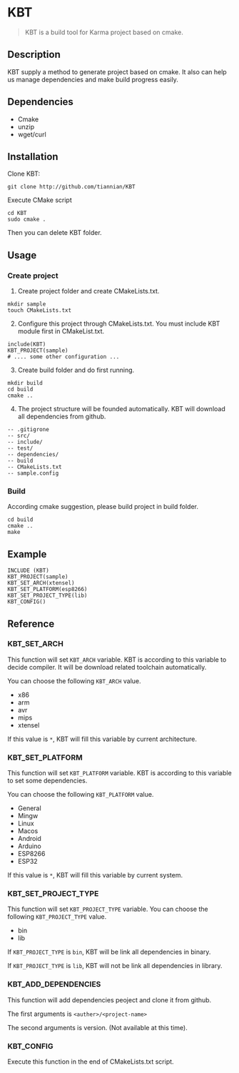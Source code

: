 # KBT
> KBT is a build tool for Karma project based on cmake.

## Description
KBT supply a method to generate project based on cmake. It also can help us manage dependencies and make build progress easily.

## Dependencies
* Cmake
* unzip
* wget/curl

## Installation
Clone KBT:
```
git clone http://github.com/tiannian/KBT
```

Execute CMake script
```
cd KBT
sudo cmake .
```
Then you can delete KBT folder.

## Usage
### Create project
1. Create project folder and create CMakeLists.txt.
```
mkdir sample
touch CMakeLists.txt
```
2. Configure this project through CMakeLists.txt. You must include KBT module first in CMakeList.txt.
```
include(KBT)
KBT_PROJECT(sample)
# .... some other configuration ...
```
3. Create build folder and do first running.
```
mkdir build
cd build
cmake ..
```
4. The project structure will be founded automatically. KBT will download all dependencies from github.
```
-- .gitigrone
-- src/
-- include/
-- test/
-- dependencies/
-- build
-- CMakeLists.txt
-- sample.config
```

### Build 
According cmake suggestion, please build project in build folder.
```
cd build
cmake ..
make
```

## Example
```
INCLUDE (KBT)
KBT_PROJECT(sample)
KBT_SET_ARCH(xtensel)
KBT_SET_PLATFORM(esp8266)
KBT_SET_PROJECT_TYPE(lib)
KBT_CONFIG()
```

## Reference
### KBT_SET_ARCH
This function will set  `KBT_ARCH` variable. KBT is according to this variable to decide compiler. It will be download related toolchain automatically.

You can choose the following `KBT_ARCH` value.
- x86
- arm
- avr
- mips
- xtensel

If this value is `*`, KBT will fill this variable by current architecture.

### KBT_SET_PLATFORM
This function will set  `KBT_PLATFORM` variable. KBT is according to this variable to set some dependencies.

You can choose the following `KBT_PLATFORM` value.
- General
- Mingw
- Linux
- Macos
- Android
- Arduino
- ESP8266
- ESP32

If this value is `*`, KBT will fill this variable by current system.

### KBT_SET_PROJECT_TYPE
This function will set `KBT_PROJECT_TYPE` variable. You can choose the following `KBT_PROJECT_TYPE` value.

- bin
- lib

If `KBT_PROJECT_TYPE` is `bin`, KBT will be link all dependencies in binary.

If `KBT_PROJECT_TYPE` is `lib`, KBT will not be link all dependencies in library.

### KBT_ADD_DEPENDENCIES
This function will add dependencies peoject and clone it from github.

The first arguments is `<auther>/<project-name>`

The second arguments is version. (Not available at this time).

### KBT_CONFIG
Execute this function in the end of CMakeLists.txt script.
